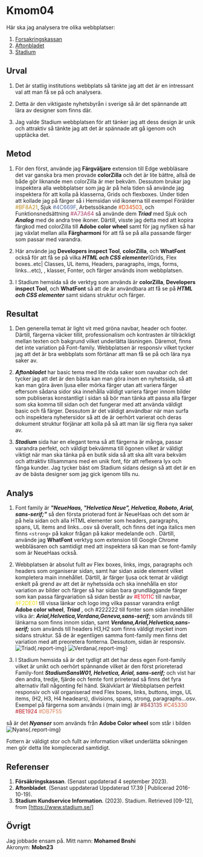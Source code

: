 Kmom04
=======================   

Här ska jag analysera tre olika webbplatser:
1. <a href="http://www.forsakringskassan.se" class="fk-link">Forsakringskassan</a>
2. <a href="https://www.aftonbladet.se" class="fk-link">Aftonbladet</a>
3. <a href="https://www.stadium.se" class="fk-link">Stadium</a>

Urval 
-----------------------   

1. Det är statlig institutions webbplats så tänkte jag att det är en intressant val att man få se på och analysera.

2. Detta är den viktigaste nyhetsbyrån i sverige så är det spännande att lära av designer som finns där.

3. Jag valde Stadium webbplatsen för att tänker jag att dess design är unik och attraktiv så tänkte jag att det är spännade att gå igenom och upptäcka det.

Metod
-----------------------   

1. För den först, använde jag **Färgväljare** extension till Edge webbläsare det var ganska bra men provade **colorZilla** och det är lite bättre, allså de både gör liknande men colorZilla är mer bekväm. Dessutom brukar jag inspektera alla webbplatser som jag är på hela tiden så använde jag inspektera för att kolla på klasserna, Grids och flexboxes. Under tiden att kollade jag på färger så i Hemsidan vid ikonerna till exempel Förälder  <span class="color-bg" style="color: #BF8A21;">#BF8A21</span>, Sjuk  <span class="color-bg" style="color: #4C669F;">#4C669F</span>, Arbetssökande  <span class="color-bg" style="color: #D34503;">#D34503</span>, och Funktionsnedsättning  <span class="color-bg" style="color: #A73A64;">#A73A64</span> så använde dem ***Triad*** med Sjuk och ***Analog*** med de andra tree ikoner. Därtill, visste jag detta med att kopira färgkod med colorZilla till **Adobe color wheel** samt för jag nyfiken så har jag växlat mellan alla **Färgharmoni** för att få se på alla passande färger som passar med varandra.

2. Här använde jag **Developers inspect Tool**, **colorZilla**, och **WhatFont** också för att få se på vilka ***HTML och CSS elementer***(Grids, Flex boxes..etc| Classes, UL items, Headers, paragraphs, imgs, forms, links...etc), , klasser, Fonter, och färger används inom webbplatsen.

3. I Stadium hemsida så de verktyg som används är **colorZilla**, **Developers inspect Tool**, och **WhatFont** så att de är användbara att få se på ***HTML och CSS elementer*** samt sidans struktur och färger.

Resultat
-----------------------   

1. Den generella temat är light vit med gröna navbar, header och footer. Därtill, färgerna väcker tillit, professionalism och kontrasten är tillräckligt mellan texten och bakgrund vilket underlätta läsningen. Däremot, finns det inte variation på Font-family. Webbplatsen är responsiv vilket tycker jag att det är bra webbplats som förtänar att man få se på och lära nya saker av.   

2. ***Aftonbladet*** har basic tema med lite röda saker som navabar och det tycker jag att det är den bästa kan man göra inom en nyhetssida, så att kan man göra även ljusa eller mörka färger utan att variera färger eftersom sådana sidor ska innehålla väldigt variera färger innom bilder som publiseras konstantligt i sidan så bör man tänka att passa alla färger som ska komma till sidan och det fungerar med att använda väldigt basic och få färger. Dessutom är det väldigt användbar när man surfa och inspektera nyhetersidor så att de är oerhört varierat och deras dokument struktur förjänar att kolla på så att man lär sig flera nya saker av.

3. ***Stadium*** sida har en elegant tema så att färgerna är många, passar varandra perfekt, och väldigt bekvämma till ögonen vilket är väldigt viktigt när man ska tänka på en butik sida så att ska allt vara bekväm och attraktiv tillsammans med en unik font, för att reflexera lyx och fånga kunder. Jag tycker bäst om Stadium sidans design så att det är en av de bästa designer som jag gick igenom tills nu. 

Analys
-----------------------   

1. Font family är ***"NeueHaas, "Helvetica Neue", Helvetica, Roboto, Arial, sans-serif;"*** så den första prioterad font är NeueHaas och det som är på hela sidan och alla HTML elementer som headers, paragraphs, spans, UL items and links...osv så överallt, och finns det inga italics men finns  `<strong>` 
på kakor frågan på kakor medelande och . Därtill, använde jag **WhatFont** verktyg som extension till Google Chrome webbläsaren och samtidigt med att inspektera så kan man se font-family som är NeueHaas också.

2. Webbplatsen är absolut fullt av Flex boxes, links, imgs, paragraphs och headers som organiserar sidan, samt har sidan aside element vilket kompletera main innehållet. Därtill, är färger ljusa ock temat är väldigt enkelt på grend av att det är nyhetssida och ska innehålla en stor variation av bilder och färger så har sidan bara grundläggande färger som kan passa färgvariation så sidan består av <span class="color-bg" style="color: #E1011C;">#E1011C</span> till navbar, <span class="color-bg" style="color: #F2DE01;">#F2DE01</span> till vissa länkar och logo img vilka passar varandra enligt **Adobe color wheel**, ***Triad*** , och <span class="color-bg" style="color: #222222;">#222222</span> till fonter som sidan innehåller vilka är:
***Arial,Helvetica,Verdana,Geneva,sans-serif;*** som används till länkarna som finns innom sidan, samt 
***Verdana,Arial,Helvetica,sans-serif;*** som används till headers H3,H2 som finns väldigt mycket inom sidans struktur. Så de är egentligen samma font-family men finns det variation med att preoretera fonterna. Dessutom, sidan är responsiv.
![Triad](../content/analysis/img/triad.png){.report-img}
![Verdana](../content/analysis/img/verdana.png){.report-img}


3. I Stadium hemsida så är det tydligt att det har dess egen Font-family vilket är unikt och oerhört spännande 
vilket är den först prioreterad Family-font ***StadiumSansW01, Helvetica, Arial, sans-serif;*** och vist har den andra, tredje, fjärde och femte font prireterad så finns det fyra alternativ ifall någonting fel händ. Skälvklart är Webbplatsen perfekt responsiv och väl organiserad med Flex boxes, links, buttons, imgs, UL items, (H2, H3, H4 headears), divisions, spans, strong, paragraphs...osv. Exempel på färgerna som används i (main img) är 
<span class="color-bg" style="color: #843135;">#843135</span> 
<span class="color-bg" style="color: #C45330;">#C45330</span> 
<span class="color-bg" style="color: #BE1924;">#BE1924</span>
<span class="color-bg" style="color: #DB7F55;">#DB7F55</span> 

så är det ***Nyanser*** som används från **Adobe Color wheel** som står i bilden
![Nyans](../content/analysis/img/nyans.png){.report-img}

Fottern är väldigt stor och fullt av information vilket underlätta sökningen men gör detta lite komplecerad samtidigt.

Referenser
-----------------------   

1. **Försäkringskassan**. (Senast uppdaterad 4 september 2023).
2. **Aftonbladet**. (Senast uppdaterad Uppdaterad 17.39 | Publicerad 2016-10-19).
3. **Stadium Kundservice Information**. (2023). Stadium. Retrieved [09-12], from [https://www.stadium.se/]


Övrigt
-----------------------   

Jag jobbade ensam på.
Mitt namn: __Mohamed Bnshi__   
Akronym: __Mobn23__


<!--<table style="border-spacing: 4px; border-collapse: separate">
<tr>
<td style="height: 50px; width: 50px; background-color: #ef0">
<td style="height: 50px; width: 50px; background-color: #0ef">
<td style="height: 50px; width: 50px; background-color: #f0e">
</tr>
</table>-->